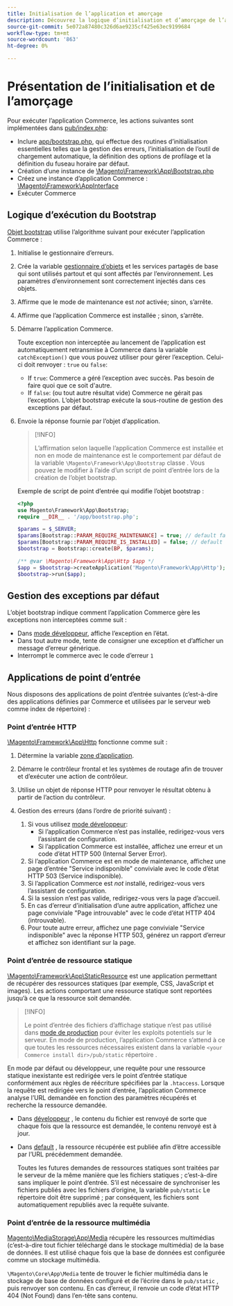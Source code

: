 ```yaml
---
title: Initialisation de l’application et amorçage
description: Découvrez la logique d’initialisation et d’amorçage de l’application Commerce.
source-git-commit: 5e072a87480c326d6ae9235cf425e63ec9199684
workflow-type: tm+mt
source-wordcount: '863'
ht-degree: 0%

---
```



# Présentation de l’initialisation et de l’amorçage

Pour exécuter l’application Commerce, les actions suivantes sont implémentées dans [pub/index.php][index]:

- Inclure [app/bootstrap.php][bootinitial], qui effectue des routines d’initialisation essentielles telles que la gestion des erreurs, l’initialisation de l’outil de chargement automatique, la définition des options de profilage et la définition du fuseau horaire par défaut.
- Création d’une instance de [\Magento\Framework\App\Bootstrap.php][bootstrap] <!-- It requires initialization parameters to be specified in constructor. Normally, the $_SERVER super-global variable is supposed to be passed there. -->
- Créez une instance d’application Commerce : [\Magento\Framework\AppInterface][app-face]
- Exécuter Commerce

## Logique d’exécution du Bootstrap

[Objet bootstrap][bootinitial] utilise l’algorithme suivant pour exécuter l’application Commerce :

1. Initialise le gestionnaire d’erreurs.
1. Crée la variable [gestionnaire d’objets][object] et les services partagés de base qui sont utilisés partout et qui sont affectés par l’environnement. Les paramètres d’environnement sont correctement injectés dans ces objets.
1. Affirme que le mode de maintenance est _not_ activée; sinon, s’arrête.
1. Affirme que l’application Commerce est installée ; sinon, s’arrête.
1. Démarre l’application Commerce.

   Toute exception non interceptée au lancement de l’application est automatiquement retransmise à Commerce dans la variable `catchException()` que vous pouvez utiliser pour gérer l’exception. Celui-ci doit renvoyer : `true` ou `false`:

   - If `true`: Commerce a géré l’exception avec succès. Pas besoin de faire quoi que ce soit d&#39;autre.
   - If `false`: (ou tout autre résultat vide) Commerce ne gérait pas l’exception. L’objet bootstrap exécute la sous-routine de gestion des exceptions par défaut.

1. Envoie la réponse fournie par l’objet d’application.

   >[!INFO]
   >
   >L’affirmation selon laquelle l’application Commerce est installée et non en mode de maintenance est le comportement par défaut de la variable `\Magento\Framework\App\Bootstrap` classe . Vous pouvez le modifier à l’aide d’un script de point d’entrée lors de la création de l’objet bootstrap.

   Exemple de script de point d’entrée qui modifie l’objet bootstrap :

   ```php
   <?php
   use Magento\Framework\App\Bootstrap;
   require __DIR__ . '/app/bootstrap.php';
   
   $params = $_SERVER;
   $params[Bootstrap::PARAM_REQUIRE_MAINTENANCE] = true; // default false
   $params[Bootstrap::PARAM_REQUIRE_IS_INSTALLED] = false; // default true
   $bootstrap = Bootstrap::create(BP, $params);
   
   /** @var \Magento\Framework\App\Http $app */
   $app = $bootstrap->createApplication('Magento\Framework\App\Http');
   $bootstrap->run($app);
   ```

## Gestion des exceptions par défaut

L’objet bootstrap indique comment l’application Commerce gère les exceptions non interceptées comme suit :

- Dans [mode développeur](../bootstrap/application-modes.md#developer-mode), affiche l’exception en l’état.
- Dans tout autre mode, tente de consigner une exception et d’afficher un message d’erreur générique.
- Interrompt le commerce avec le code d’erreur `1`

## Applications de point d’entrée

Nous disposons des applications de point d’entrée suivantes (c’est-à-dire des applications définies par Commerce et utilisées par le serveur web comme index de répertoire) :

### Point d’entrée HTTP

[\Magento\Framework\App\Http][http] fonctionne comme suit :

1. Détermine la variable [zone d’application](https://developer.adobe.com/commerce/php/architecture/modules/areas/).
1. Démarre le contrôleur frontal et les systèmes de routage afin de trouver et d’exécuter une action de contrôleur.
1. Utilise un objet de réponse HTTP pour renvoyer le résultat obtenu à partir de l’action du contrôleur.
1. Gestion des erreurs (dans l’ordre de priorité suivant) :

   1. Si vous utilisez [mode développeur](../bootstrap/application-modes.md#developer-mode):
      - Si l’application Commerce n’est pas installée, redirigez-vous vers l’assistant de configuration.
      - Si l’application Commerce est installée, affichez une erreur et un code d’état HTTP 500 (Internal Server Error).
   1. Si l’application Commerce est en mode de maintenance, affichez une page d’entrée &quot;Service indisponible&quot; conviviale avec le code d’état HTTP 503 (Service indisponible).
   1. Si l’application Commerce est _not_ installé, redirigez-vous vers l’assistant de configuration.
   1. Si la session n’est pas valide, redirigez-vous vers la page d’accueil.
   1. En cas d’erreur d’initialisation d’une autre application, affichez une page conviviale &quot;Page introuvable&quot; avec le code d’état HTTP 404 (introuvable).
   1. Pour toute autre erreur, affichez une page conviviale &quot;Service indisponible&quot; avec la réponse HTTP 503, générez un rapport d’erreur et affichez son identifiant sur la page.

### Point d’entrée de ressource statique

[\Magento\Framework\App\StaticResource][static-resource] est une application permettant de récupérer des ressources statiques (par exemple, CSS, JavaScript et images). Les actions comportant une ressource statique sont reportées jusqu’à ce que la ressource soit demandée.

>[!INFO]
>
>Le point d’entrée des fichiers d’affichage statique n’est pas utilisé dans [mode de production](application-modes.md#production-mode) pour éviter les exploits potentiels sur le serveur. En mode de production, l’application Commerce s’attend à ce que toutes les ressources nécessaires existent dans la variable `<your Commerce install dir>/pub/static` répertoire .

En mode par défaut ou développeur, une requête pour une ressource statique inexistante est redirigée vers le point d’entrée statique conformément aux règles de réécriture spécifiées par la `.htaccess`.
Lorsque la requête est redirigée vers le point d’entrée, l’application Commerce analyse l’URL demandée en fonction des paramètres récupérés et recherche la ressource demandée.

- Dans [développeur](application-modes.md#developer-mode) , le contenu du fichier est renvoyé de sorte que chaque fois que la ressource est demandée, le contenu renvoyé est à jour.
- Dans [default](application-modes.md#default-mode) , la ressource récupérée est publiée afin d’être accessible par l’URL précédemment demandée.

   Toutes les futures demandes de ressources statiques sont traitées par le serveur de la même manière que les fichiers statiques ; c’est-à-dire sans impliquer le point d’entrée. S’il est nécessaire de synchroniser les fichiers publiés avec les fichiers d’origine, la variable `pub/static` Le répertoire doit être supprimé ; par conséquent, les fichiers sont automatiquement republiés avec la requête suivante.

### Point d’entrée de la ressource multimédia

[Magento\MediaStorage\App\Media][media] récupère les ressources multimédias (c’est-à-dire tout fichier téléchargé dans le stockage multimédia) de la base de données. Il est utilisé chaque fois que la base de données est configurée comme un stockage multimédia.

`\Magento\Core\App\Media` tente de trouver le fichier multimédia dans le stockage de base de données configuré et de l’écrire dans le `pub/static` , puis renvoyer son contenu. En cas d’erreur, il renvoie un code d’état HTTP 404 (Not Found) dans l’en-tête sans contenu.

<!-- Link Definitions -->

[app-face]: https://github.com/magento/magento2/tree/2.4/lib/internal/Magento/Framework/AppInterface.php
[bootinitial]: https://github.com/magento/magento2/tree/2.4/app/bootstrap.php
[bootstrap]: https://github.com/magento/magento2/tree/2.4/lib/internal/Magento/Framework/App/Bootstrap.php
[http]: https://github.com/magento/magento2/tree/2.4/lib/internal/Magento/Framework/App/Http
[index]: https://github.com/magento/magento2/tree/2.4/pub/index.php
[media]: https://github.com/magento/magento2/tree/2.4/app/code/Magento/MediaStorage/App/Media.php
[object]: https://github.com/magento/magento2/tree/2.4/lib/internal/Magento/Framework/ObjectManager
[static-resource]: https://github.com/magento/magento2/tree/2.4/lib/internal/Magento/Framework/App/StaticResource.php
